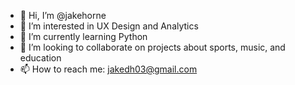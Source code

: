 - 👋 Hi, I’m @jakehorne
- 👀 I’m interested in UX Design and Analytics
- 🌱 I’m currently learning Python
- 💞️ I’m looking to collaborate on projects about sports, music, and education
- 📫 How to reach me: jakedh03@gmail.com

<!---
jakehorne/jakehorne is a ✨ special ✨ repository because its `README.md` (this file) appears on your GitHub profile.
You can click the Preview link to take a look at your changes.
--->
